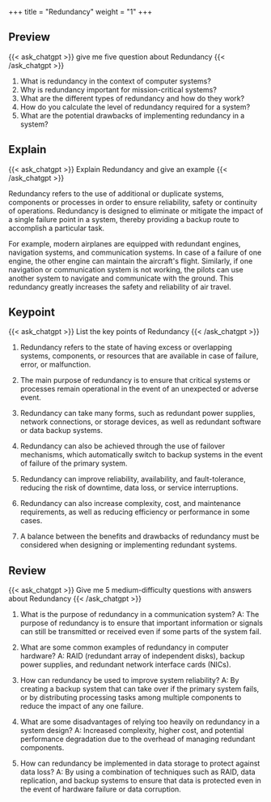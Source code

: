 +++
title = "Redundancy"
weight = "1"
+++
## Preview
{{< ask_chatgpt >}}
give me five question about Redundancy
{{< /ask_chatgpt >}}

1. What is redundancy in the context of computer systems?
2. Why is redundancy important for mission-critical systems?
3. What are the different types of redundancy and how do they work?
4. How do you calculate the level of redundancy required for a system?
5. What are the potential drawbacks of implementing redundancy in a system?   

## Explain
{{< ask_chatgpt >}}
Explain Redundancy and give an example
{{< /ask_chatgpt >}}

Redundancy refers to the use of additional or duplicate systems, components or processes in order to ensure reliability, safety or continuity of operations. Redundancy is designed to eliminate or mitigate the impact of a single failure point in a system, thereby providing a backup route to accomplish a particular task.

For example, modern airplanes are equipped with redundant engines, navigation systems, and communication systems. In case of a failure of one engine, the other engine can maintain the aircraft's flight. Similarly, if one navigation or communication system is not working, the pilots can use another system to navigate and communicate with the ground. This redundancy greatly increases the safety and reliability of air travel.   

## Keypoint
{{< ask_chatgpt >}}
List the key points of Redundancy
{{< /ask_chatgpt >}}

1. Redundancy refers to the state of having excess or overlapping systems, components, or resources that are available in case of failure, error, or malfunction.

2. The main purpose of redundancy is to ensure that critical systems or processes remain operational in the event of an unexpected or adverse event.

3. Redundancy can take many forms, such as redundant power supplies, network connections, or storage devices, as well as redundant software or data backup systems.

4. Redundancy can also be achieved through the use of failover mechanisms, which automatically switch to backup systems in the event of failure of the primary system.

5. Redundancy can improve reliability, availability, and fault-tolerance, reducing the risk of downtime, data loss, or service interruptions.

6. Redundancy can also increase complexity, cost, and maintenance requirements, as well as reducing efficiency or performance in some cases.

7. A balance between the benefits and drawbacks of redundancy must be considered when designing or implementing redundant systems.   

## Review
{{< ask_chatgpt >}}
Give me 5 medium-difficulty questions with answers about Redundancy
{{< /ask_chatgpt >}}

1. What is the purpose of redundancy in a communication system?
A: The purpose of redundancy is to ensure that important information or signals can still be transmitted or received even if some parts of the system fail.

2. What are some common examples of redundancy in computer hardware?
A: RAID (redundant array of independent disks), backup power supplies, and redundant network interface cards (NICs).

3. How can redundancy be used to improve system reliability?
A: By creating a backup system that can take over if the primary system fails, or by distributing processing tasks among multiple components to reduce the impact of any one failure.

4. What are some disadvantages of relying too heavily on redundancy in a system design?
A: Increased complexity, higher cost, and potential performance degradation due to the overhead of managing redundant components.

5. How can redundancy be implemented in data storage to protect against data loss?
A: By using a combination of techniques such as RAID, data replication, and backup systems to ensure that data is protected even in the event of hardware failure or data corruption.   

